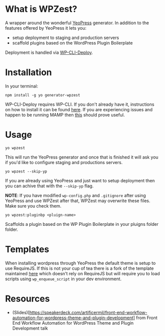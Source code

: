 # What is WPZest?

A wrapper around the wonderful [YeoPress](https://github.com/wesleytodd/YeoPress) generator. In addition to the features offered by YeoPress it lets you: 

* setup deployment to staging and production servers
* scaffold plugins based on the WordPress Plugin Boilerplate 

Deployment is handled via [WP-CLI-Deploy](https://github.com/c10b10/wp-cli-deploy).

# Installation

In your terminal:

	npm install -g yo generator-wpzest

WP-CLI-Deploy requires WP-CLI. If you don't already have it, instructions on how to install it can be found [here](http://wp-cli.org/). If you are experiencing issues and happen to be running MAMP then [this](https://github.com/wp-cli/wp-cli/wiki/Alternative-Install-Methods#using-a-custom-php-binary) should prove useful.

# Usage

	yo wpzest

This will run the YeoPress generator and once that is finished it will ask you if you'd like to configure staging and productions servers.

	yo wpzest --skip-yp

If you are already using YeoPress and just want to setup deployment then you can achive that with the `--skip-yp` flag.

__NOTE__: If you have modified `wp-config.php` and `.gitignore` after using YeoPress and use WPZest after that, WPZest may overwrite these files. Make sure you check them.

	yo wpzest:pluginbp <pluign-name>

Scaffolds a plugin based on the WP Plugin Boilerplate in your pluigns folder folder.

# Templates

When installing wordpress through YeoPress the default theme is setup to use RequireJS. If this is not your cup of tea there is a fork of the template maintained [here](https://github.com/citrusmist/YeoPress/tree/template) which doesn't rely on RequireJS but will require you to load scripts using `wp_enqueue_script` in your dev environment.

# Resources

* (Slides)[https://speakerdeck.com/artificermil/front-end-workflow-automation-for-wordpress-theme-and-plugin-development] from Front End Workflow Automation for WordPress Theme and Plugin Development talk


	


